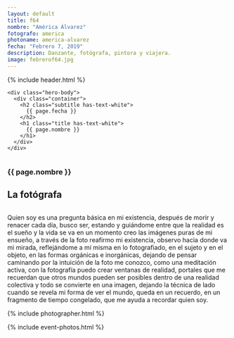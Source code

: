 ```yaml
---
layout: default
title: f64
nombre: "América Álvarez"
fotografo: america
photoname: america-alvarez
fecha: "Febrero 7, 2019"
description: Danzante, fotógrafa, pintora y viajera.
image: febrerof64.jpg
---
```

<div class="parallax-container">
  <section class="hero is-large has-text-centered parallax intro intro-america">
    {% include header.html %}
  
    <div class="hero-body">
      <div class="container">
        <h2 class="subtitle has-text-white">
          {{ page.fecha }}
        </h2>
        <h1 class="title has-text-white">
          {{ page.nombre }}
        </h1>
      </div>
    </div>
  </section>

  <section id="f64" class="hero is-white f64">
    <div class="hero-body">
      <div class="columns">
        <div class="column">
          <div class="column is-three-fifths">
            <h3>{{ page.nombre }}</h3>
            <h1>La fotógrafa</h1>
          </div>
          <div class="column is-three-fifths">
            <p>
            Quien soy es una pregunta básica en mi existencia, después de morir y renacer cada día, busco ser, estando y guiándome entre que la realidad es el sueño y la vida se va en un momento creo las imágenes puras de mi ensueño, a través de la foto reafirmo mi existencia, observo hacia donde va mi mirada, reflejándome a mí misma en lo fotografiado, en el sujeto y en el objeto, en las formas orgánicas e inorgánicas, dejando de pensar caminando por la intuición de la foto me conozco, como una meditación activa, con la fotografía puedo crear ventanas de realidad, portales que me recuerdan que otros mundos pueden ser posibles dentro de una realidad colectiva y todo se convierte en una imagen, dejando la técnica de lado cuando se revela mi forma de ver el mundo, queda en un recuerdo, en un fragmento de tiempo congelado, que me ayuda a recordar quien soy.
            </p>
          </div>
        </div>
      </div>
    </div>
  </section>
  
  <section class="hero is-white event">
    <div class="hero-body">
      <a name="eventos"></a>
      {% include photographer.html %}
    </div>
  </section>
  
  {% include event-photos.html %}
</div>